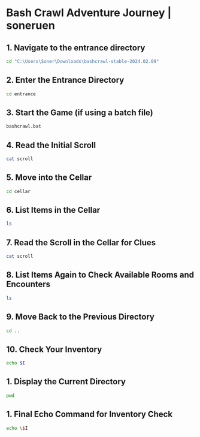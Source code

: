 # Bash Crawl Adventure Journey | soneruen

## 1. Navigate to the entrance directory
```bash
cd "C:\Users\Soner\Downloads\bashcrawl-stable-2024.02.09"
```

## 2. Enter the Entrance Directory
```bash
cd entrance
```

## 3. Start the Game (if using a batch file)
```bash
bashcrawl.bat
```

## 4. Read the Initial Scroll
```bash
cat scroll
```

## 5. Move into the Cellar
```bash
cd cellar
```

## 6. List Items in the Cellar
```bash
ls
```

## 7. Read the Scroll in the Cellar for Clues
```bash
cat scroll
```


## 8. List Items Again to Check Available Rooms and Encounters
```bash
ls
```

## 9. Move Back to the Previous Directory
```bash
cd ..
```

## 10. Check Your Inventory
```bash
echo $I
```

## 1. Display the Current Directory
```bash
pwd
```

## 1. Final Echo Command for Inventory Check
```bash
echo \$I
```

